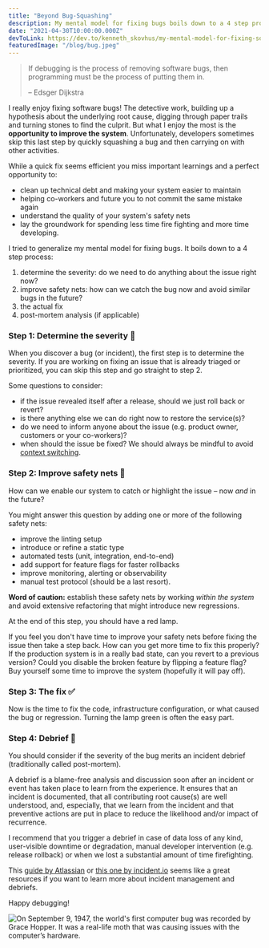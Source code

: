 ```yaml
---
title: "Beyond Bug-Squashing"
description: My mental model for fixing bugs boils down to a 4 step process with a strong focus on improving safety nets.
date: "2021-04-30T10:00:00.000Z"
devToLink: https://dev.to/kenneth_skovhus/my-mental-model-for-fixing-software-bugs-367p
featuredImage: "/blog/bug.jpeg"
---
```


> If debugging is the process of removing software bugs, then programming must be the process of putting them in.
>
> – Edsger Dijkstra

I really enjoy fixing software bugs! The detective work, building up a hypothesis about the underlying root cause, digging through paper trails and turning stones to find the culprit. But what I enjoy the most is the **opportunity to improve the system**. Unfortunately, developers sometimes skip this last step by quickly squashing a bug and then carrying on with other activities.

While a quick fix seems efficient you miss important learnings and a perfect opportunity to:

- clean up technical debt and making your system easier to maintain
- helping co-workers and future you to not commit the same mistake again
- understand the quality of your system's safety nets
- lay the groundwork for spending less time fire fighting and more time developing.

I tried to generalize my mental model for fixing bugs. It boils down to a 4 step process:

1. determine the severity: do we need to do anything about the issue right now?
2. improve safety nets: how can we catch the bug now and avoid similar bugs in the future?
3. the actual fix
4. post-mortem analysis (if applicable)

### Step 1: Determine the severity 🐛

When you discover a bug (or incident), the first step is to determine the severity. If you are working on fixing an issue that is already triaged or prioritized, you can skip this step and go straight to step 2.

Some questions to consider:

- if the issue revealed itself after a release, should we just roll back or revert?
- is there anything else we can do right now to restore the service(s)?
- do we need to inform anyone about the issue (e.g. product owner, customers or your co-workers)?
- when should the issue be fixed? We should always be mindful to avoid [context switching](https://blog.doist.com/context-switching/).

### Step 2: Improve safety nets 🚨

How can we enable our system to catch or highlight the issue – now _and_ in the future?

You might answer this question by adding one or more of the following safety nets:

- improve the linting setup
- introduce or refine a static type
- automated tests (unit, integration, end-to-end)
- add support for feature flags for faster rollbacks
- improve monitoring, alerting or observability
- manual test protocol (should be a last resort).

**Word of caution:** establish these safety nets by working _within the system_ and avoid extensive refactoring that might introduce new regressions.

At the end of this step, you should have a red lamp.

If you feel you don't have time to improve your safety nets before fixing the issue then take a step back. How can you get more time to fix this properly? If the production system is in a really bad state, can you revert to a previous version? Could you disable the broken feature by flipping a feature flag? Buy yourself some time to improve the system (hopefully it will pay off).

### Step 3: The fix ✅

Now is the time to fix the code, infrastructure configuration, or what caused the bug or regression. Turning the lamp green is often the easy part.

### Step 4: Debrief 🤔

You should consider if the severity of the bug merits an incident debrief (traditionally called post-mortem).

A debrief is a blame-free analysis and discussion soon after an incident or event has taken place to learn from the experience. It ensures that an incident is documented, that all contributing root cause(s) are well understood, and, especially, that we learn from the incident and that preventive actions are put in place to reduce the likelihood and/or impact of recurrence.

I recommend that you trigger a debrief in case of data loss of any kind, user-visible downtime or degradation, manual developer intervention (e.g. release rollback) or when we lost a substantial amount of time firefighting.

This [guide by Atlassian](https://www.atlassian.com/incident-management/postmortem) or [this one by incident.io](https://incident.io/guide/learn-and-improve/post-mortems-and-debriefs/) seems like a great resources if you want to learn more about incident management and debriefs.

Happy debugging!

![On September 9, 1947, the world's first computer bug was recorded by Grace Hopper. It was a real-life moth that was causing issues with the computer’s hardware.](/blog/bug.jpeg)
